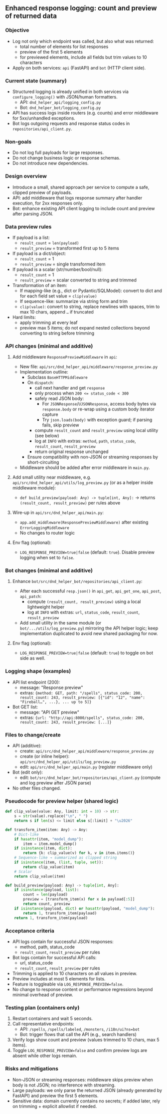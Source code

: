 ## Enhanced response logging: count and preview of returned data

### Objective
- Log not only which endpoint was called, but also what was returned:
  - total number of elements for list responses
  - preview of the first 5 elements
  - for previewed elements, include all fields but trim values to 10 characters
- Apply on both services: `api` (FastAPI) and `bot` (HTTP client side).

### Current state (summary)
- Structured logging is already unified in both services via `configure_logging()` with JSON/human formatters.
  - API: `dnd_helper_api/logging_config.py`
  - Bot: `dnd_helper_bot/logging_config.py`
- API has success logs inside routers (e.g. counts) and error middleware for 5xx/unhandled exceptions.
- Bot logs outgoing requests and response status codes in `repositories/api_client.py`.

### Non-goals
- Do not log full payloads for large responses.
- Do not change business logic or response schemas.
- Do not introduce new dependencies.

### Design overview
- Introduce a small, shared approach per service to compute a safe, clipped preview of payloads.
- API: add middleware that logs response summary after handler execution, for 2xx responses only.
- Bot: enhance existing API client logging to include count and preview after parsing JSON.

### Data preview rules
- If payload is a list:
  - `result_count` = `len(payload)`
  - `result_preview` = transformed first up to 5 items
- If payload is a dict/object:
  - `result_count` = 1
  - `result_preview` = single transformed item
- If payload is a scalar (str/number/bool/null):
  - `result_count` = 1
  - `result_preview` = scalar converted to string and trimmed
- Transformation of an item:
  - If mapping-like (e.g., dict or Pydantic/SQLModel): convert to dict and for each field set value = `clip(value)`
  - If sequence-like: summarize via string form and trim
  - `clip(value)`: convert to string, replace newlines with spaces, trim to max 10 chars, append `…` if truncated
- Hard limits:
  - apply trimming at every leaf
  - preview max 5 items; do not expand nested collections beyond converting to string before trimming

### API changes (minimal and additive)
1) Add middleware `ResponsePreviewMiddleware` in `api`:
   - New file: `api/src/dnd_helper_api/middleware/response_preview.py`
   - Implementation outline:
     - Subclass `BaseHTTPMiddleware`
     - On `dispatch`:
       - call next handler and get `response`
       - only process when `200 <= status_code < 300`
       - safely read JSON body:
         - For `JSONResponse`/`UJSONResponse`, access body bytes via `response.body` or re-wrap using a custom body iterator capture
         - Try `json.loads(body)` with exception guard; if parsing fails, skip preview
       - compute `result_count` and `result_preview` using local utility (see below)
       - log at `INFO` with extras: `method`, `path`, `status_code`, `result_count`, `result_preview`
       - return original response unchanged
     - Ensure compatibility with non-JSON or streaming responses by short-circuiting
   - Middleware should be added after error middleware in `main.py`.

2) Add small utility near middleware, e.g. `api/src/dnd_helper_api/utils/log_preview.py` (or as a helper inside middleware module):
   - `def build_preview(payload: Any) -> tuple[int, Any]:` → returns `(result_count, result_preview)` per rules above

3) Wire-up in `api/src/dnd_helper_api/main.py`:
   - `app.add_middleware(ResponsePreviewMiddleware)` after existing `ErrorLoggingMiddleware`
   - No changes to router logic

4) Env flag (optional):
   - `LOG_RESPONSE_PREVIEW=true|false` (default: `true`). Disable preview logging when set to `false`.

### Bot changes (minimal and additive)
1) Enhance `bot/src/dnd_helper_bot/repositories/api_client.py`:
   - After each successful `resp.json()` in `api_get`, `api_get_one`, `api_post`, `api_patch`:
     - compute `(result_count, result_preview)` using a local lightweight helper
     - log at `INFO` with extras: `url`, `status_code`, `result_count`, `result_preview`
   - Add small utility in the same module (or `bot/.../utils/log_preview.py`) mirroring the API helper logic; keep implementation duplicated to avoid new shared packaging for now.

2) Env flag (optional):
   - `LOG_RESPONSE_PREVIEW=true|false` (default: `true`) to toggle on bot side as well.

### Logging shape (examples)
- API list endpoint (200):
  - message: "Response preview"
  - extras: `{method: GET, path: "/spells", status_code: 200, result_count: 243, result_preview: [{"id": "12", "name": "Fireball…", ...}, ... up to 5]}`
- Bot GET list:
  - message: "API GET preview"
  - extras: `{url: "http://api:8000/spells", status_code: 200, result_count: 243, result_preview: [...]}`

### Files to change/create
- API (additive):
  - create: `api/src/dnd_helper_api/middleware/response_preview.py`
  - create (or inline helper): `api/src/dnd_helper_api/utils/log_preview.py`
  - edit: `api/src/dnd_helper_api/main.py` (register middleware only)
- Bot (edit only):
  - edit: `bot/src/dnd_helper_bot/repositories/api_client.py` (compute and log preview after JSON parse)
- No other files changed.

### Pseudocode for preview helper (shared logic)
```python
def clip_value(value: Any, limit: int = 10) -> str:
    s = str(value).replace("\n", " ")
    return s if len(s) <= limit else s[:limit] + "\u2026"

def transform_item(item: Any) -> Any:
    # Dict-like
    if hasattr(item, "model_dump"):
        item = item.model_dump()
    if isinstance(item, dict):
        return {k: clip_value(v) for k, v in item.items()}
    # Sequence-like → summarized as clipped string
    if isinstance(item, (list, tuple, set)):
        return clip_value(item)
    # Scalar
    return clip_value(item)

def build_preview(payload: Any) -> tuple[int, Any]:
    if isinstance(payload, list):
        count = len(payload)
        preview = [transform_item(x) for x in payload[:5]]
        return count, preview
    if isinstance(payload, dict) or hasattr(payload, "model_dump"):
        return 1, transform_item(payload)
    return 1, transform_item(payload)
```

### Acceptance criteria
- API logs contain for successful JSON responses:
  - method, path, status_code
  - `result_count`, `result_preview` per rules
- Bot logs contain for successful API calls:
  - url, status_code
  - `result_count`, `result_preview` per rules
- Trimming is applied to 10 characters on all values in preview.
- Preview includes at most 5 elements for lists.
- Feature is toggleable via `LOG_RESPONSE_PREVIEW=false`.
- No change to response content or performance regressions beyond minimal overhead of preview.

### Testing plan (containers only)
1) Restart containers and wait 5 seconds.
2) Call representative endpoints:
   - API: `/spells`, `/spells/labeled`, `/monsters`, `/i18n/ui?ns=bot`
   - Bot: trigger flows that call the API (e.g., search handlers)
3) Verify logs show count and preview (values trimmed to 10 chars, max 5 items).
4) Toggle `LOG_RESPONSE_PREVIEW=false` and confirm preview logs are absent while other logs remain.

### Risks and mitigations
- Non-JSON or streaming responses: middleware skips preview when body is not JSON; no interference with streaming.
- Large payloads: we only parse the returned JSON (already generated by FastAPI) and preview the first 5 elements.
- Sensitive data: domain currently contains no secrets; if added later, rely on trimming + explicit allowlist if needed.


